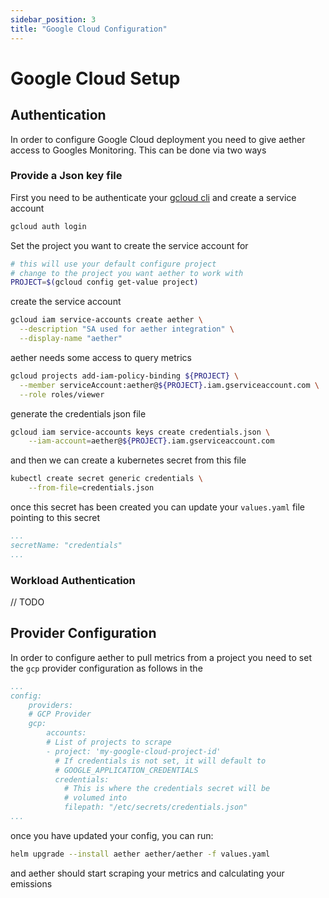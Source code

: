 ```yaml
---
sidebar_position: 3
title: "Google Cloud Configuration"
---
```


# Google Cloud Setup

## Authentication

In order to configure Google Cloud deployment you need to give aether access
to Googles Monitoring. This can be done via two ways

### Provide a Json key file

First you need to be authenticate your [gcloud cli][1] and create a service
account

```bash
gcloud auth login
```

Set the project you want to create the service account for

```bash
# this will use your default configure project
# change to the project you want aether to work with
PROJECT=$(gcloud config get-value project)
```

create the service account
```bash
gcloud iam service-accounts create aether \
  --description "SA used for aether integration" \
  --display-name "aether"
```

aether needs some access to query metrics

```bash
gcloud projects add-iam-policy-binding ${PROJECT} \
  --member serviceAccount:aether@${PROJECT}.iam.gserviceaccount.com \
  --role roles/viewer
```

generate the credentials json file

```bash
gcloud iam service-accounts keys create credentials.json \
    --iam-account=aether@${PROJECT}.iam.gserviceaccount.com
```

and then we can create a kubernetes secret from this file

```bash
kubectl create secret generic credentials \
    --from-file=credentials.json
```

once this secret has been created you can update your `values.yaml`
file pointing to this secret

```yaml
...
secretName: "credentials"
...
```

### Workload Authentication

// TODO


## Provider Configuration

In order to configure aether to pull metrics from a project you need to set the
`gcp` provider configuration as follows in the

```yaml
...
config:
    providers:
    # GCP Provider
    gcp:
        accounts:
        # List of projects to scrape
        - project: 'my-google-cloud-project-id'
          # If credentials is not set, it will default to
          # GOOGLE_APPLICATION_CREDENTIALS 
          credentials:
            # This is where the credentials secret will be 
            # volumed into
            filepath: "/etc/secrets/credentials.json"
...
```

once you have updated your config, you can run:

```bash
helm upgrade --install aether aether/aether -f values.yaml
```

and aether should start scraping your metrics and calculating your emissions

[1]: https://cloud.google.com/sdk/gcloud
